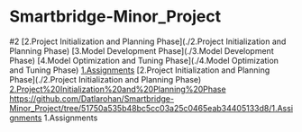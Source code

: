 # Smartbridge-Minor_Project
#2
[2.Project Initialization and Planning Phase](./2.Project Initialization and Planning Phase)
[3.Model Development Phase](./3.Model Development Phase)
[4.Model Optimization and Tuning Phase](./4.Model Optimization and Tuning Phase)
[1.Assignments](./1.Assignments)
[2.Project Initialization and Planning Phase](./2.Project Initialization and Planning Phase)
[2.Project%20Initialization%20and%20Planning%20Phase](./hello)
https://github.com/Datlarohan/Smartbridge-Minor_Project/tree/51750a535b48bc5cc03a25c0465eab34405133d8/1.Assignments
1.Assignments

